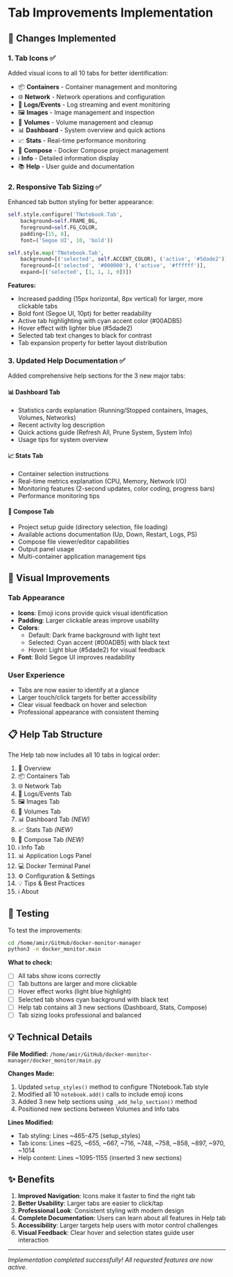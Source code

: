 # Tab Improvements Implementation

## 🎨 Changes Implemented

### 1. **Tab Icons** ✅
Added visual icons to all 10 tabs for better identification:

- 📦 **Containers** - Container management and monitoring
- 🌐 **Network** - Network operations and configuration
- 📝 **Logs/Events** - Log streaming and event monitoring
- 🖼️ **Images** - Image management and inspection
- 💾 **Volumes** - Volume management and cleanup
- 📊 **Dashboard** - System overview and quick actions
- 📈 **Stats** - Real-time performance monitoring
- 🐳 **Compose** - Docker Compose project management
- ℹ️ **Info** - Detailed information display
- 📚 **Help** - User guide and documentation

### 2. **Responsive Tab Sizing** ✅
Enhanced tab button styling for better appearance:

```python
self.style.configure('TNotebook.Tab', 
    background=self.FRAME_BG,
    foreground=self.FG_COLOR,
    padding=[15, 8],
    font=('Segoe UI', 10, 'bold'))

self.style.map('TNotebook.Tab',
    background=[('selected', self.ACCENT_COLOR), ('active', '#5dade2')],
    foreground=[('selected', '#000000'), ('active', '#ffffff')],
    expand=[('selected', [1, 1, 1, 0])])
```

**Features:**
- Increased padding (15px horizontal, 8px vertical) for larger, more clickable tabs
- Bold font (Segoe UI, 10pt) for better readability
- Active tab highlighting with cyan accent color (#00ADB5)
- Hover effect with lighter blue (#5dade2)
- Selected tab text changes to black for contrast
- Tab expansion property for better layout distribution

### 3. **Updated Help Documentation** ✅
Added comprehensive help sections for the 3 new major tabs:

#### 📊 Dashboard Tab
- Statistics cards explanation (Running/Stopped containers, Images, Volumes, Networks)
- Recent activity log description
- Quick actions guide (Refresh All, Prune System, System Info)
- Usage tips for system overview

#### 📈 Stats Tab
- Container selection instructions
- Real-time metrics explanation (CPU, Memory, Network I/O)
- Monitoring features (2-second updates, color coding, progress bars)
- Performance monitoring tips

#### 🐳 Compose Tab
- Project setup guide (directory selection, file loading)
- Available actions documentation (Up, Down, Restart, Logs, PS)
- Compose file viewer/editor capabilities
- Output panel usage
- Multi-container application management tips

## 🎯 Visual Improvements

### Tab Appearance
- **Icons**: Emoji icons provide quick visual identification
- **Padding**: Larger clickable areas improve usability
- **Colors**: 
  - Default: Dark frame background with light text
  - Selected: Cyan accent (#00ADB5) with black text
  - Hover: Light blue (#5dade2) for visual feedback
- **Font**: Bold Segoe UI improves readability

### User Experience
- Tabs are now easier to identify at a glance
- Larger touch/click targets for better accessibility
- Clear visual feedback on hover and selection
- Professional appearance with consistent theming

## 📋 Help Tab Structure

The Help tab now includes all 10 tabs in logical order:

1. 🎯 Overview
2. 📦 Containers Tab
3. 🌐 Network Tab
4. 📝 Logs/Events Tab
5. 🖼️ Images Tab
6. 💾 Volumes Tab
7. 📊 Dashboard Tab *(NEW)*
8. 📈 Stats Tab *(NEW)*
9. 🐳 Compose Tab *(NEW)*
10. ℹ️ Info Tab
11. 📊 Application Logs Panel
12. 💻 Docker Terminal Panel
13. ⚙️ Configuration & Settings
14. 💡 Tips & Best Practices
15. ℹ️ About

## 🚀 Testing

To test the improvements:

```bash
cd /home/amir/GitHub/docker-monitor-manager
python3 -m docker_monitor.main
```

**What to check:**
- [ ] All tabs show icons correctly
- [ ] Tab buttons are larger and more clickable
- [ ] Hover effect works (light blue highlight)
- [ ] Selected tab shows cyan background with black text
- [ ] Help tab contains all 3 new sections (Dashboard, Stats, Compose)
- [ ] Tab sizing looks professional and balanced

## 💡 Technical Details

**File Modified:** `/home/amir/GitHub/docker-monitor-manager/docker_monitor/main.py`

**Changes Made:**
1. Updated `setup_styles()` method to configure TNotebook.Tab style
2. Modified all 10 `notebook.add()` calls to include emoji icons
3. Added 3 new help sections using `_add_help_section()` method
4. Positioned new sections between Volumes and Info tabs

**Lines Modified:**
- Tab styling: Lines ~465-475 (setup_styles)
- Tab icons: Lines ~625, ~655, ~667, ~716, ~748, ~758, ~858, ~897, ~970, ~1014
- Help content: Lines ~1095-1155 (inserted 3 new sections)

## ✨ Benefits

1. **Improved Navigation**: Icons make it faster to find the right tab
2. **Better Usability**: Larger tabs are easier to click/tap
3. **Professional Look**: Consistent styling with modern design
4. **Complete Documentation**: Users can learn about all features in Help tab
5. **Accessibility**: Larger targets help users with motor control challenges
6. **Visual Feedback**: Clear hover and selection states guide user interaction

---

*Implementation completed successfully! All requested features are now active.*
